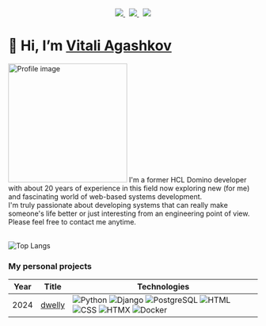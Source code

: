 <!-- https://shields.io/ https://simpleicons.org/ https://github.com/simple-icons/simple-icons/blob/develop/slugs.md -->
<p align="center"><br/>
  <a href="https://www.linkedin.com/in/vitali-ahashkau/">
  <img src="https://img.shields.io/badge/linkedin-Vitali%20Agashkov-green?style=flat-square&logo=linkedin">
 </a>&nbsp;
 <a href="mailto:vitali.agashkov@gmail.com">
  <img src="https://img.shields.io/badge/Email-vitali.agashkov%40gmail.com-red?style=flat-square&logo=gmail">
 </a>&nbsp;
  <a href="skype:vitali.agashkov">
  <img src="https://img.shields.io/badge/Skype-vitali.agashkov-blue?style=flat-square&logo=skype">
 </a>
</p>

# 👋 Hi, I’m [Vitali Agashkov](https://github.com/vagashkov)

<img src="https://avatars.githubusercontent.com/u/60652198?v=4" width="240" alt="Profile image">
I'm a former HCL Domino developer with about 20 years of experience in this field now exploring new (for me) and fascinating world of web-based systems development.<br>
I'm truly passionate about developing systems that can really make someone's life better or just interesting from an engineering point of view.<br>
Please feel free to contact me anytime.
<br><br>

<!-- https://github.com/anuraghazra/github-readme-stats -->
![Top Langs](https://github-readme-stats.vercel.app/api/top-langs/?username=vagashkov&theme=tokyonight&langs_count=4)

### My personal projects
<!-- https://github.com/simple-icons/simple-icons/blob/develop/slugs.md -->
| Year | Title                                    | Technologies                           |
|------|------------------------------------------|----------------------------------------|
| 2024 | [dwelly](https://github.com/vagashkov/dwelly) | ![Python](https://img.shields.io/badge/-Python-black?style=flat-square&logo=python) ![Django](https://img.shields.io/badge/-Django-black?style=flat-square&logo=django) ![PostgreSQL](https://img.shields.io/badge/-PostgreSQL-black?style=flat-square&logo=postgresql) ![HTML](https://img.shields.io/badge/-HTML-black?style=flat-square&logo=html5) ![CSS](https://img.shields.io/badge/-CSS-black?style=flat-square&logo=css3) ![HTMX](https://img.shields.io/badge/-HTMX-black?style=flat-square&logo=htmx) ![Docker](https://img.shields.io/badge/-Docker-black?style=flat-square&logo=docker)|
